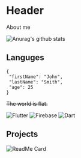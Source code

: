 # Header

About me


![Anurag's github stats](https://github-readme-stats.vercel.app/api?username=PrimalCat-Real&show_icons=true&theme=prussian) 


## Languges


 ```
{
  "firstName": "John",
  "lastName": "Smith",
  "age": 25
}
``` 
~~The world is flat.~~

![Flutter](https://img.shields.io/badge/-Flutter-090909?style=for-the-badge&logo=flutter&logoColor=47C5FB)
![Firebase](https://img.shields.io/badge/-Firebase-090909?style=for-the-badge&logo=firebase&logoColor=F8C52C)
![Dart](https://img.shields.io/badge/-Dart-090909?style=for-the-badge&logo=python)


## Projects

![ReadMe Card](https://github-readme-stats.vercel.app/api/pin/?username=anuraghazra&repo=github-readme-stats&theme=prussian)


